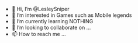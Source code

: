 - 👋 Hi, I’m @LesleySniper
- 👀 I’m interested in Games such as Mobile legends
- 🌱 I’m currently learning NOTHING
- 💞️ I’m looking to collaborate on ...
- 📫 How to reach me ...

<!---
LesleySniper/LesleySniper is a ✨ special ✨ repository because its `README.md` (this file) appears on your GitHub profile.
You can click the Preview link to take a look at your changes.
--->
